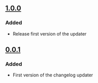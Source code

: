 ## [1.0.0](https://github.com/tomtomssi/changelog_updater/tree/v1.0.0)

### Added
- Release first version of the updater


## [0.0.1](https://github.com/tomtomssi/changelog_updater/tree/v0.0.1)

### Added
- First version of the changelog updater

